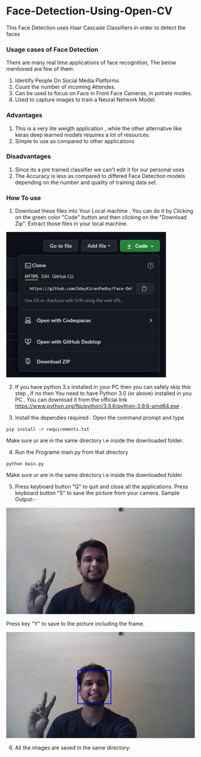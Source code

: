 # Face-Detection-Using-Open-CV
This Face Detection uses Haar Cascade Classifiers in order to detect the faces

### Usage cases of Face Detection
There are many real time applications of face recognition, The below mentioned are few of them: 
1) Identify People On Social Media Platforms
2) Count the number of incoming Attendes.
3) Can be used to focus on Face in Front Face Cameras, in potrate modes.
4) Used to capture images to train a Neural Network Model.

### Advantages
1) This is a very lite weigth application , while the other alternative like keras deep learned models requires a lot of resources.
2) Simple to use as compared to other applications

### Disadvantages
1) Since its a pre trained classifier we can't edit it for our personal uses
2) The Accuracy is less as compared to differed Face Detection models depending on the number and quality of training data set.

### How To use
1) Download these files into Your Local machine . You can do it by Clicking on the green color "Code" button and then clicking on the "Download Zip". Extract those files in your local machine.


![Download Button](https://raw.githubusercontent.com/UdayKiranPadhy/Face-Detection-Using-Open-CV/main/github%20download.jpg)

2) If you have python 3.x installed in your PC then you can safely skip this step , If no then You need to have Python 3.0 (or above) installed in you PC . You can download it from the official link https://www.python.org/ftp/python/3.9.6/python-3.9.6-amd64.exe .

3) Install the dependies required . Open the command prompt and type
```
pip install -r requirements.txt
```
Make sure ur are in the same directory i.e inside the downloaded folder.

4) Run the Programe main.py from that directory
```
python main.py
```
Make sure ur are in the same directory i.e inside the downloaded folder.

5) Press keyboard button "Q" to quit and close all the applications.
Press keyboard button "S" to save the picture from your camera.
Sample Output:-


![Sample Output](https://raw.githubusercontent.com/UdayKiranPadhy/Face-Detection-Using-Open-CV/main/t1.jpg)


Press key "Y" to save to the picture including the frame.

![Sample Output](https://raw.githubusercontent.com/UdayKiranPadhy/Face-Detection-Using-Open-CV/main/t0_withframe.jpg)


6) All the images are saved in the same directory.

